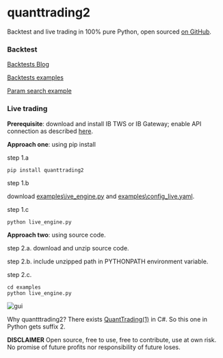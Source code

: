 # quanttrading2

Backtest and live trading in 100% pure Python, open sourced [on GitHub](https://github.com/letianzj/quanttrading2).

### Backtest

[Backtests Blog](https://letianzj.github.io/quanttrading-backtest.html)

[Backtests examples](https://github.com/letianzj/QuantResearch/tree/master/backtest)

[Param search example](https://github.com/letianzj/QuantResearch/blob/master/backtest/ma_double_cross.py)

### Live trading

__Prerequisite__: download and install IB TWS or IB Gateway; enable API connection as described [here](https://interactivebrokers.github.io/tws-api/initial_setup.html).

__Approach one__: using pip install

step 1.a

```shell
pip install quanttrading2
```

step 1.b

download [examples\ive_engine.py](https://github.com/letianzj/quanttrading2/blob/master/examples/live_engine.py) and [examples\config_live.yaml](https://github.com/letianzj/quanttrading2/blob/master/examples/config_live.yaml).

step 1.c
```shell
python live_engine.py
```

__Approach two__: using source code.

step 2.a. download and unzip source code.

step 2.b. include unzipped path in PYTHONPATH environment variable.

step 2.c.
```shell
cd examples
python live_engine.py
```

![gui](https://github.com/letianzj/quanttrading2/blob/master/examples/gui.png)

Why quantttrading2? There exists [QuantTrading(1)](https://github.com/letianzj/QuantTrading) in C#. So this one in Python gets suffix 2.

**DISCLAIMER**
Open source, free to use, free to contribute, use at own risk. No promise of future profits nor responsibility of future loses.